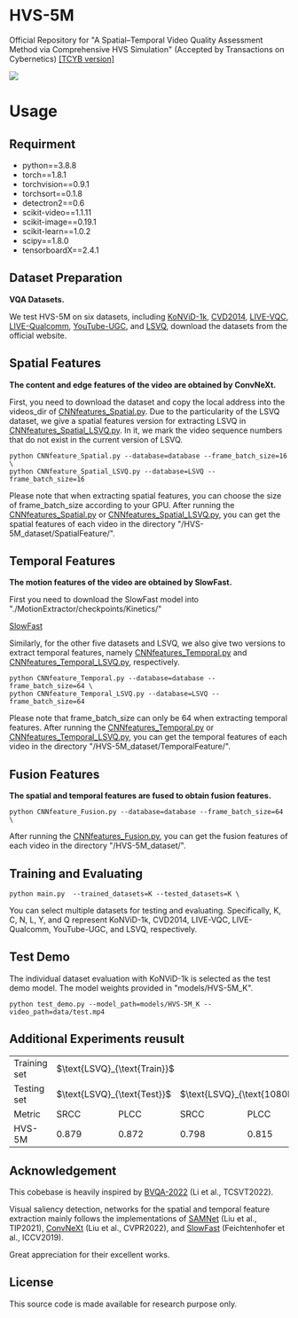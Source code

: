 # HVS-5M
Official Repository for "A Spatial–Temporal Video Quality Assessment Method via Comprehensive HVS Simulation" (Accepted by Transactions on Cybernetics)  [[TCYB version]](https://ieeexplore.ieee.org/document/10373025)<br/>

<img src="https://github.com/GZHU-DVL/HVS-5M/blob/main/Framework.jpg" /><br/>

# Usage
## Requirment
* python==3.8.8
* torch==1.8.1
* torchvision==0.9.1
* torchsort==0.1.8
* detectron2==0.6
* scikit-video==1.1.11
* scikit-image==0.19.1
* scikit-learn==1.0.2
* scipy==1.8.0
* tensorboardX==2.4.1

## Dataset Preparation
**VQA Datasets.**

We test HVS-5M on six datasets, including [KoNViD-1k](http://database.mmsp-kn.de/konvid-1k-database.html), [CVD2014](https://www.mv.helsinki.fi/home/msjnuuti/CVD2014/), [LIVE-VQC](http://live.ece.utexas.edu/research/LIVEVQC/index.html), [LIVE-Qualcomm](http://live.ece.utexas.edu/research/incaptureDatabase/index.html), [YouTube-UGC](https://media.withyoutube.com/), and [LSVQ](https://github.com/baidut/PatchVQ), download the datasets from the official website. 

## Spatial Features
**The content and edge features of the video are obtained by ConvNeXt.**

First, you need to download the dataset and copy the local address into the videos_dir of [CNNfeatures_Spatial.py](https://github.com/GZHU-DVL/HVS-5M/blob/main/CNNfeatures_Spatial.py). Due to the particularity of the LSVQ dataset, we give a spatial features version for extracting LSVQ in [CNNfeatures_Spatial_LSVQ.py](https://github.com/GZHU-DVL/HVS-5M/blob/main/CNNfeatures_Spatial_LSVQ.py). In it, we mark the video sequence numbers that do not exist in the current version of LSVQ.

```
python CNNfeature_Spatial.py --database=database --frame_batch_size=16 \
python CNNfeature_Spatial_LSVQ.py --database=LSVQ --frame_batch_size=16
```

Please note that when extracting spatial features, you can choose the size of frame_batch_size according to your GPU. After running the [CNNfeatures_Spatial.py](https://github.com/GZHU-DVL/HVS-5M/blob/main/CNNfeatures_Spatial.py) or [CNNfeatures_Spatial_LSVQ.py](https://github.com/GZHU-DVL/HVS-5M/blob/main/CNNfeatures_Spatial_LSVQ.py), you can get the spatial features of each video in the directory "/HVS-5M_dataset/SpatialFeature/".


## Temporal Features
**The motion features of the video are obtained by SlowFast.**

First you need to download the SlowFast model into "./MotionExtractor/checkpoints/Kinetics/" 

[SlowFast](https://github.com/facebookresearch/SlowFast/blob/main/MODEL_ZOO.md)

Similarly, for the other five datasets and LSVQ, we also give two versions to extract temporal features, namely [CNNfeatures_Temporal.py](https://github.com/GZHU-DVL/HVS-5M/blob/main/CNNfeatures_Temporal.py) and [CNNfeatures_Temporal_LSVQ.py](https://github.com/GZHU-DVL/HVS-5M/blob/main/CNNfeatures_Temporal_LSVQ.py), respectively.

```
python CNNfeature_Temporal.py --database=database --frame_batch_size=64 \
python CNNfeature_Temporal_LSVQ.py --database=LSVQ --frame_batch_size=64
```
Please note that frame_batch_size can only be 64 when extracting temporal features. After running the [CNNfeatures_Temporal.py](https://github.com/GZHU-DVL/HVS-5M/blob/main/CNNfeatures_Temporal.py) or [CNNfeatures_Temporal_LSVQ.py](https://github.com/GZHU-DVL/HVS-5M/blob/main/CNNfeatures_Temporal_LSVQ.py), you can get the temporal features of each video in the directory "/HVS-5M_dataset/TemporalFeature/".

## Fusion Features
**The spatial and temporal features are fused to obtain fusion features.**

```
python CNNfeature_Fusion.py --database=database --frame_batch_size=64 \
```

After running the [CNNfeatures_Fusion.py](https://github.com/GZHU-DVL/HVS-5M/blob/main/CNNfeatures_Fusion.py), you can get the fusion features of each video in the directory "/HVS-5M_dataset/".

## Training and Evaluating
```
python main.py  --trained_datasets=K --tested_datasets=K \
```
You can select multiple datasets for testing and evaluating. Specifically, K, C, N, L, Y, and Q represent KoNViD-1k, CVD2014, LIVE-VQC, LIVE-Qualcomm, YouTube-UGC, and LSVQ, respectively.

## Test Demo
The individual dataset evaluation with KoNViD-1k is selected as the test demo model. The model weights provided in "models/HVS-5M_K".

```
python test_demo.py --model_path=models/HVS-5M_K --video_path=data/test.mp4
```

## Additional Experiments reusult
<center>
<table>
  	<tr>
		<td>Training set</td>
		<td colspan="8">$\text{LSVQ}_{\text{Train}}$</td>
	<tr>
	<tr>
		<td>Testing set</td>
		<td colspan="2">$\text{LSVQ}_{\text{Test}}$</td>
		<td colspan="2">$\text{LSVQ}_{\text{1080P}}$</td>
		<td colspan="2">KoNViD-1k</td>
		<td colspan="2">LIVE-VQC</td>
	<tr>
	<tr>
		<td>Metric</td>
		<td>SRCC</td>
		<td>PLCC</td>
		<td>SRCC</td>
		<td>PLCC</td>
		<td>SRCC</td>
		<td>PLCC</td>
		<td>SRCC</td>
		<td>PLCC</td>
	<tr>
	<tr>
		<td>HVS-5M</td>
		<td>0.879</td>
		<td>0.872</td>
		<td>0.798</td>
		<td>0.815</td>
		<td>0.857</td>
		<td>0.855</td>
		<td>0.810</td>
		<td>0.832</td>
	<tr>
</table>
</center>

## Acknowledgement
This cobebase is heavily inspired by [BVQA-2022](https://github.com/zwx8981/TCSVT-2022-BVQA/) (Li et al., TCSVT2022).

Visual saliency detection, networks for the spatial and temporal feature extraction mainly follows the implementations of [SAMNet](https://mmcheng.net/SAMNet/) (Liu et al., TIP2021), [ConvNeXt](https://github.com/facebookresearch/ConvNeXt) (Liu et al., CVPR2022), and [SlowFast](https://github.com/facebookresearch/SlowFast) (Feichtenhofer et al., ICCV2019).

Great appreciation for their excellent works.

## License
This source code is made available for research purpose only.

